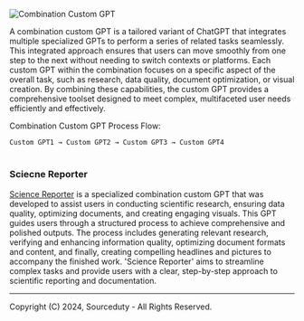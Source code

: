 ![Combination Custom GPT](https://github.com/sourceduty/Combination_Custom_GPT/assets/123030236/412c57a8-de08-4ec7-8f58-969051b90744)

A combination custom GPT is a tailored variant of ChatGPT that integrates multiple specialized GPTs to perform a series of related tasks seamlessly. This integrated approach ensures that users can move smoothly from one step to the next without needing to switch contexts or platforms. Each custom GPT within the combination focuses on a specific aspect of the overall task, such as research, data quality, document optimization, or visual creation. By combining these capabilities, the custom GPT provides a comprehensive toolset designed to meet complex, multifaceted user needs efficiently and effectively.

Combination Custom GPT Process Flow:

`Custom GPT1 → Custom GPT2 → Custom GPT3 → Custom GPT4`

#
### Sciecne Reporter

[Science Reporter](https://chatgpt.com/g/g-DC4zgcQIN-science-reporter) is a specialized combination custom GPT that was developed to assist users in conducting scientific research, ensuring data quality, optimizing documents, and creating engaging visuals. This GPT guides users through a structured process to achieve comprehensive and polished outputs. The process includes generating relevant research, verifying and enhancing information quality, optimizing document formats and content, and finally, creating compelling headlines and pictures to accompany the finished work. 'Science Reporter' aims to streamline complex tasks and provide users with a clear, step-by-step approach to scientific reporting and documentation.

***
Copyright (C) 2024, Sourceduty - All Rights Reserved.

